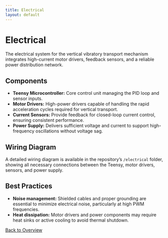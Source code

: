 ```yaml
---
title: Electrical
layout: default
---
```


# Electrical

The electrical system for the vertical vibratory transport mechanism integrates high-current motor drivers, feedback sensors, and a reliable power distribution network.

## Components
- **Teensy Microcontroller:** Core control unit managing the PID loop and sensor inputs.
- **Motor Drivers:** High-power drivers capable of handling the rapid acceleration cycles required for vertical transport.
- **Current Sensors:** Provide feedback for closed-loop current control, ensuring consistent performance.
- **Power Supply:** Delivers sufficient voltage and current to support high-frequency oscillations without voltage sag.

## Wiring Diagram
A detailed wiring diagram is available in the repository’s `/electrical` folder, showing all necessary connections between the Teensy, motor drivers, sensors, and power supply.

## Best Practices
- **Noise management:** Shielded cables and proper grounding are essential to minimize electrical noise, particularly at high PWM frequencies.
- **Heat dissipation:** Motor drivers and power components may require heat sinks or active cooling to avoid thermal shutdown.

[Back to Overview](index.md)
